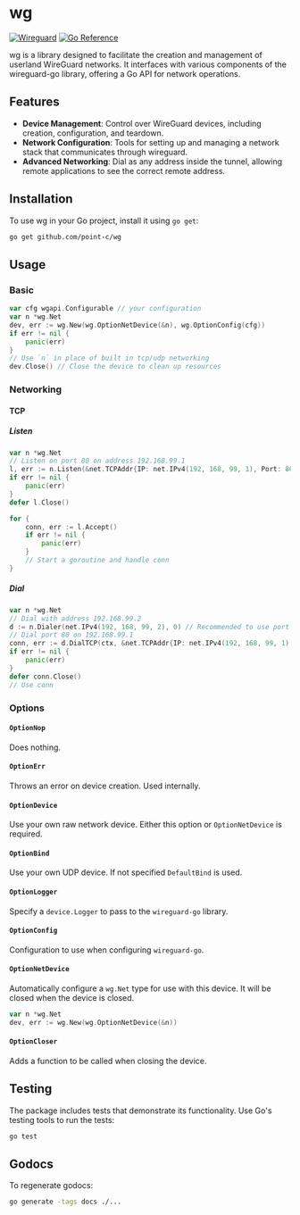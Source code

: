 # wg

[![Wireguard](https://img.shields.io/badge/wireguard-%2388171A.svg?logo=wireguard)](https://www.wireguard.com/)
[![Go Reference](https://img.shields.io/badge/godoc-reference-%23007d9c.svg)](https://point-c.github.io/wg)

wg is a library designed to facilitate the creation and management of userland WireGuard networks. It interfaces with various components of the wireguard-go library, offering a Go API for network operations.

## Features
- **Device Management**: Control over WireGuard devices, including creation, configuration, and teardown.
- **Network Configuration**: Tools for setting up and managing a network stack that communicates through wireguard.
- **Advanced Networking**: Dial as any address inside the tunnel, allowing remote applications to see the correct remote address.

## Installation

To use wg in your Go project, install it using `go get`:

```bash
go get github.com/point-c/wg
```

## Usage

### Basic

```go
var cfg wgapi.Configurable // your configuration
var n *wg.Net
dev, err := wg.New(wg.OptionNetDevice(&n), wg.OptionConfig(cfg))
if err != nil {
	panic(err)
}
// Use `n` in place of built in tcp/udp networking
dev.Close() // Close the device to clean up resources
```

### Networking

#### TCP

##### Listen

```go
var n *wg.Net
// Listen on port 80 on address 192.168.99.1
l, err := n.Listen(&net.TCPAddr{IP: net.IPv4(192, 168, 99, 1), Port: 80})
if err != nil {
    panic(err)
}
defer l.Close()

for {
    conn, err := l.Accept()
    if err != nil {
        panic(err)
    }
    // Start a goroutine and handle conn
}
```

##### Dial

```go
var n *wg.Net
// Dial with address 192.168.99.2
d := n.Dialer(net.IPv4(192, 168, 99, 2), 0) // Recommended to use port 0, since that will dial with a random open port.
// Dial port 80 on 192.168.99.1
conn, err := d.DialTCP(ctx, &net.TCPAddr{IP: net.IPv4(192, 168, 99, 1), Port: 80})
if err != nil {
    panic(err)
}
defer conn.Close()
// Use conn
```

### Options

#### `OptionNop`

Does nothing.

#### `OptionErr`

Throws an error on device creation. Used internally.

#### `OptionDevice`

Use your own raw network device.
Either this option or `OptionNetDevice` is required.

#### `OptionBind`

Use your own UDP device.
If not specified `DefaultBind` is used.

#### `OptionLogger`

Specify a `device.Logger` to pass to the `wireguard-go` library.

#### `OptionConfig`

Configuration to use when configuring `wireguard-go`.

#### `OptionNetDevice`

Automatically configure a `wg.Net` type for use with this device.
It will be closed when the device is closed.

```go
var n *wg.Net
dev, err := wg.New(wg.OptionNetDevice(&n))
```

#### `OptionCloser`

Adds a function to be called when closing the device.

## Testing

The package includes tests that demonstrate its functionality. Use Go's testing tools to run the tests:

```bash
go test
```

## Godocs

To regenerate godocs:

```bash
go generate -tags docs ./...
```